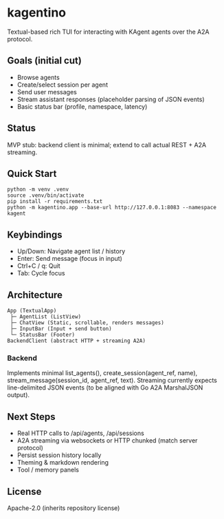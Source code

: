 # kagentino

Textual-based rich TUI for interacting with KAgent agents over the A2A protocol.

## Goals (initial cut)
- Browse agents
- Create/select session per agent
- Send user messages
- Stream assistant responses (placeholder parsing of JSON events)
- Basic status bar (profile, namespace, latency)

## Status
MVP stub: backend client is minimal; extend to call actual REST + A2A streaming.

## Quick Start
```
python -m venv .venv
source .venv/bin/activate
pip install -r requirements.txt
python -m kagentino.app --base-url http://127.0.0.1:8083 --namespace kagent
```

## Keybindings
- Up/Down: Navigate agent list / history
- Enter: Send message (focus in input)
- Ctrl+C / q: Quit
- Tab: Cycle focus

## Architecture
```
App (TextualApp)
 ├─ AgentList (ListView)
 ├─ ChatView (Static, scrollable, renders messages)
 ├─ InputBar (Input + send button)
 └─ StatusBar (Footer)
BackendClient (abstract HTTP + streaming A2A)
```

### Backend
Implements minimal list_agents(), create_session(agent_ref, name), stream_message(session_id, agent_ref, text). Streaming currently expects line-delimited JSON events (to be aligned with Go A2A MarshalJSON output).

## Next Steps
- Real HTTP calls to /api/agents, /api/sessions
- A2A streaming via websockets or HTTP chunked (match server protocol)
- Persist session history locally
- Theming & markdown rendering
- Tool / memory panels

## License
Apache-2.0 (inherits repository license)

